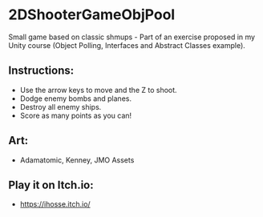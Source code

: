 # 2DShooterGameObjPool
Small game based on classic shmups  - Part of an exercise proposed in my Unity course (Object Polling, Interfaces and Abstract Classes example).

## Instructions:
- Use the arrow keys to move and the Z to shoot.
- Dodge enemy bombs and planes.
- Destroy all enemy ships.
- Score as many points as you can!

## Art: 
- Adamatomic, Kenney, JMO Assets

## Play it on Itch.io: 
- https://ihosse.itch.io/

